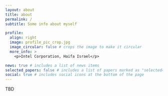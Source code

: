 ```yaml
---
layout: about
title: about
permalink: /
subtitle: Some info about myself

profile:
  align: right
  image: profile_pic_crop.jpg
  image_circular: false # crops the image to make it circular
  more_info: >
    <p>Intel Corporation, Haifa Israel</p>

news: true # includes a list of news items
selected_papers: false # includes a list of papers marked as "selected={true}"
social: true # includes social icons at the bottom of the page
---
```

TBD
